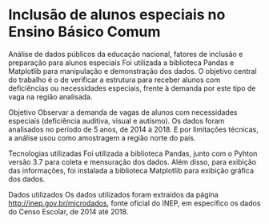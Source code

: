 # Inclusão de alunos especiais no Ensino Básico Comum
Análise de dados públicos da educação nacional, fatores de inclusão e preparação para alunos especiais Foi utilizada a biblioteca Pandas e Matplotlib para manipulação e demonstração dos dados. O objetivo central do trabalho é o de verificar a estrutura para receber alunos com deficiências ou necessidades especiais, frente à demanda por este tipo de vaga na região analisada.

Objetivo
Observar a demanda de vagas de alunos com necessidades especiais (deficiência auditiva, visual e autismo). Os dados foram analisados no período de 5 anos, de 2014 à 2018. E por limitações técnicas, a análise usou como amostragem a região norte do país.

Tecnologias utilizadas
Foi utilizada a biblioteca Pandas, junto com o Pyhton versão 3.7 para coleta e mensuração dos dados. Além disso, para exibição das informações, foi instalada a biblioteca Matplotlib para exibição gráfica dos dados.

Dados utilizados
Os dados utilizados foram extraídos da página http://inep.gov.br/microdados, fonte oficial do INEP, em específico os dados do Censo Escolar, de 2014 até 2018.
